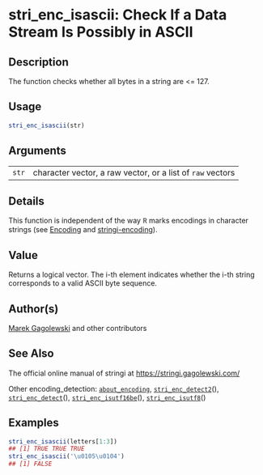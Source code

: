 # stri\_enc\_isascii: Check If a Data Stream Is Possibly in ASCII

## Description

The function checks whether all bytes in a string are \<= 127.

## Usage

```r
stri_enc_isascii(str)
```

## Arguments

|       |                                                            |
|-------|------------------------------------------------------------|
| `str` | character vector, a raw vector, or a list of `raw` vectors |

## Details

This function is independent of the way <span style="font-family: Courier New, Courier; color: #666666;">**R**</span> marks encodings in character strings (see [Encoding](https://stat.ethz.ch/R-manual/R-patched/library/base/html/Encoding.html) and [stringi-encoding](../../stringi/help/stringi-encoding.html)).

## Value

Returns a logical vector. The i-th element indicates whether the i-th string corresponds to a valid ASCII byte sequence.

## Author(s)

[Marek Gagolewski](https://www.gagolewski.com/) and other contributors

## See Also

The official online manual of <span class="pkg">stringi</span> at <https://stringi.gagolewski.com/>

Other encoding\_detection: [`about_encoding`](https://stringi.gagolewski.com/rapi/about_encoding.html), [`stri_enc_detect2`](https://stringi.gagolewski.com/rapi/stri_enc_detect2.html)(), [`stri_enc_detect`](https://stringi.gagolewski.com/rapi/stri_enc_detect.html)(), [`stri_enc_isutf16be`](https://stringi.gagolewski.com/rapi/stri_enc_isutf16be.html)(), [`stri_enc_isutf8`](https://stringi.gagolewski.com/rapi/stri_enc_isutf8.html)()

## Examples




```r
stri_enc_isascii(letters[1:3])
## [1] TRUE TRUE TRUE
stri_enc_isascii('\u0105\u0104')
## [1] FALSE
```
